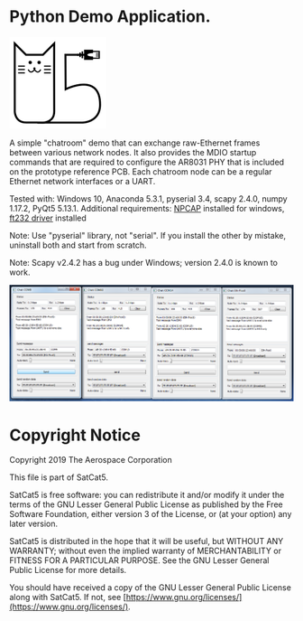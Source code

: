 # Python Demo Application.

![SatCat5 Logo](../../doc/images/satcat5.svg)

A simple "chatroom" demo that can exchange raw-Ethernet frames between various network nodes. It also provides the MDIO startup commands that are required to configure the AR8031 PHY that is included on the prototype reference PCB. Each chatroom node can be a regular Ethernet network interfaces or a UART.

Tested with: Windows 10, Anaconda 5.3.1, pyserial 3.4, scapy 2.4.0, numpy 1.17.2, PyQt5 5.13.1.
Additional requirements: [NPCAP](https://nmap.org/npcap/) installed for windows, [ft232 driver](http://www.ftdichip.com/Drivers/VCP.htm) installed

Note: Use "pyserial" library, not "serial".  If you install the other by mistake, uninstall both and start from scratch.

Note: Scapy v2.4.2 has a bug under Windows; version 2.4.0 is known to work.

![Screenshot of the chat application](../../doc/images/chat_screenshot.png)

# Copyright Notice

Copyright 2019 The Aerospace Corporation

This file is part of SatCat5.

SatCat5 is free software: you can redistribute it and/or modify it under
the terms of the GNU Lesser General Public License as published by the
Free Software Foundation, either version 3 of the License, or (at your
option) any later version.

SatCat5 is distributed in the hope that it will be useful, but WITHOUT
ANY WARRANTY; without even the implied warranty of MERCHANTABILITY or
FITNESS FOR A PARTICULAR PURPOSE.  See the GNU Lesser General Public
License for more details.

You should have received a copy of the GNU Lesser General Public License
along with SatCat5.  If not, see [https://www.gnu.org/licenses/](https://www.gnu.org/licenses/).
